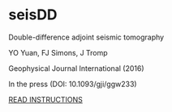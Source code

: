 # seisDD
Double-difference adjoint seismic tomography

YO Yuan, FJ Simons, J Tromp

Geophysical Journal International (2016) 

In the press (DOI: 10.1093/gji/ggw233)

[READ INSTRUCTIONS](INSTRUCTIONS)

